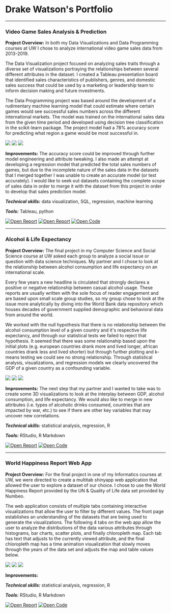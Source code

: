 # Drake Watson's Portfolio

---

### Video Game Sales Analysis & Prediction

**Project Overview:** In both my Data Visualizations and Data Programming courses at UW I chose to analyze international video game sales data from 2013-2019.

The Data Visualization project focused on analyzing sales traits through a diverse set of visualizations portraying the relationships between several different attributes in the dataset. I created a Tableau presentation board that identified sales characteristics of publishers, genres, and domestic sales success that could be used by a marketing or leadership team to inform decision making and future investments.

The Data Programming project was based around the development of a rudimentary machine learning model that could estimate where certain games would see successful sales numbers across the different international markets. The model was trained on the international sales data from the given time period and developed using decision tree classification in the scikit-learn package. The project model had a 78% accuracy score for predicting what region a game would be most successful in.

<img src="assets/img/vg-sales-tab-genre-heat.png?raw=true"/>
<img src="assets/img/vg-sales-tab-bar.png?raw=true"/>
<img src="assets/img/vg-sales-tree.png?raw=true"/>

**Improvements:** The accuracy score could be improved through further model engineering and attribute tweaking. I also made an attempt at developing a regression model that predicted the total sales numbers of games, but due to the incomplete nature of the sales data in the datasets that I merged together I was unable to create an accurate model (or test accurately). I would like to seek out datasets containing the complete scope of sales data in order to merge it with the dataset from this project in order to develop that sales prediction model.

***Technical skills:*** data visualization, SQL, regression, machine learning

***Tools:*** Tableau, python

[![Open Report](https://img.shields.io/badge/PDF-View_Report-red?logo=MicrosoftWord)](video-game-sales/vgsales-cs412/A3_Tableau_Visualizations.pdf)
[![Open Report](https://img.shields.io/badge/PDF-View_Report-red?logo=MicrosoftWord)](video-game-sales/vgsales-cs163/report.pdf)
[![Open Code](https://img.shields.io/badge/Jupyter-Open_Files-red?logo=Jupyter)](https://github.com/datadraco/datadraco.github.io/tree/main/video-game-sales)


---

### Alcohol & Life Expectancy

**Project Overview:** The final project in my Computer Science and Social Science course at UW asked each group to analyze a social issue or question with data science techniques. My partner and I chose to look at the relationship between alcohol consumption and life expectancy on an international scale.

Every few years a new headline is circulated that strongly declares a positive or negative relationship between casual alcohol usage. These reports are usually written with the sole focus of reader engagement and are based upon small scale group studies, so my group chose to look at the issue more analytically by diving into the World Bank data repository which houses decades of government supplied demographic and behavioral data from around the world.

We worked with the null hypothesis that there is no relationship between the alcohol consumption level of a given country and it's respective life expectancy, and through our statistical tests we failed to reject that hypothesis. It seemed that there was some relationahip based upon the initial plots (e.g. european countries drank more and lived longer, african countries drank less and lived shorter) but through further plotting and k-means testing we could see no strong relationship. Through statistical analysis, visualizations, and regression models we clearly uncovered the GDP of a given country as a confounding variable.

<img src="assets/img/alc-continent-wrap.png?raw=true"/>
<img src="assets/img/alc-gdp.png?raw=true"/>
<img src="assets/img/alc-kmeans.png?raw=true"/>

**Improvements:** The next step that my partner and I wanted to take was to create some 3D visualizations to look at the interplay between GDP, alcohol consumption, and life expectancy. We would also like to merge in new attributes (i.e. types of alcoholic drinks consumed, countries that are impacted by war, etc.) to see if there are other key variables that may uncover new correlations.

***Technical skills:*** statistical analysis, regression, R

***Tools:*** RStudio, R Markdown

[![Open Report](https://img.shields.io/badge/PDF-View_Report-red?logo=MicrosoftWord)](alcohol-life-expectancy/final_report.pdf)
[![Open Code](https://img.shields.io/badge/Jupyter-Open_Files-red?logo=Jupyter)](https://github.com/datadraco/datadraco.github.io/tree/main/alcohol-life-expectancy)


---

### World Happiness Report Web App

**Project Overview:** For the final project in one of my Informatics courses at UW, we were directed to create a multitab shinyapp web application that allowed the user to explore a dataset of our choice. I chose to use the World Happiness Report provided by the UN & Quality of Life data set provided by Numbeo.

The web application consists of multiple tabs containing interactive visualizations that allow the user to filter by different values. The front page establishes an understanding of the datasets that are being used to generate the visualizations. The following 4 tabs on the web app allow the user to analyze the distributions of the data various attributes through histograms, bar charts, scatter plots, and finally chloropleth map. Each tab has text that adjusts to the currently viewed attribute, and the final chloropleth map has a time animation visualization that slowly moves through the years of the data set and adjusts the map and table values below.

<img src="assets/img/alc-continent-wrap.png?raw=true"/>
<img src="assets/img/alc-gdp.png?raw=true"/>
<img src="assets/img/alc-kmeans.png?raw=true"/>

**Improvements:** 

***Technical skills:*** statistical analysis, regression, R

***Tools:*** RStudio, R Markdown

[![Open Report](https://img.shields.io/badge/PDF-View_Report-red?logo=MicrosoftWord)](alcohol-life-expectancy/final_report.pdf)
[![Open Code](https://img.shields.io/badge/Jupyter-Open_Files-red?logo=Jupyter)](https://github.com/datadraco/datadraco.github.io/tree/main/alcohol-life-expectancy)

